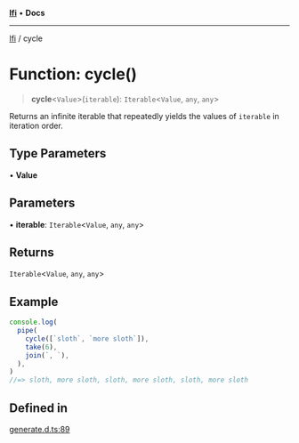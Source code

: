 [**lfi**](../readme.md) • **Docs**

***

[lfi](../globals.md) / cycle

# Function: cycle()

> **cycle**\<`Value`\>(`iterable`): `Iterable`\<`Value`, `any`, `any`\>

Returns an infinite iterable that repeatedly yields the values of `iterable`
in iteration order.

## Type Parameters

• **Value**

## Parameters

• **iterable**: `Iterable`\<`Value`, `any`, `any`\>

## Returns

`Iterable`\<`Value`, `any`, `any`\>

## Example

```js
console.log(
  pipe(
    cycle([`sloth`, `more sloth`]),
    take(6),
    join(`, `),
  ),
)
//=> sloth, more sloth, sloth, more sloth, sloth, more sloth
```

## Defined in

[generate.d.ts:89](https://github.com/TomerAberbach/lfi/blob/e98b31ea37c84de0758cf58c8fcf28193f36b533/src/operations/generate.d.ts#L89)
